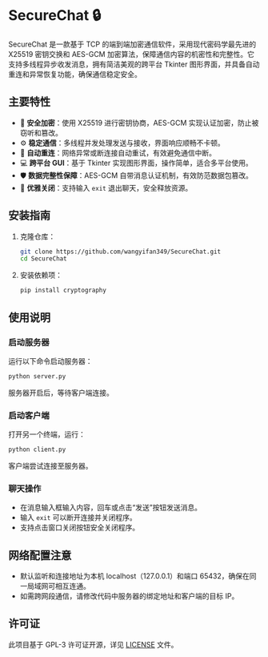 # SecureChat 🔒

SecureChat 是一款基于 TCP 的端到端加密通信软件，采用现代密码学最先进的 X25519 密钥交换和 AES-GCM 加密算法，保障通信内容的机密性和完整性。它支持多线程异步收发消息，拥有简洁美观的跨平台 Tkinter 图形界面，并具备自动重连和异常恢复功能，确保通信稳定安全。

## 主要特性

- 🔑 **安全加密**：使用 X25519 进行密钥协商，AES-GCM 实现认证加密，防止被窃听和篡改。
- ⚙️ **稳定通信**：多线程并发处理发送与接收，界面响应顺畅不卡顿。
- 🔄 **自动重连**：网络异常或断连接自动重试，有效避免通信中断。
- 💻 **跨平台 GUI**：基于 Tkinter 实现图形界面，操作简单，适合多平台使用。
- 🛡 **数据完整性保障**：AES-GCM 自带消息认证机制，有效防范数据包篡改。
- 🧹 **优雅关闭**：支持输入 `exit` 退出聊天，安全释放资源。

## 安装指南

1. 克隆仓库：

   ```bash
   git clone https://github.com/wangyifan349/SecureChat.git
   cd SecureChat
   ```

2. 安装依赖项：

   ```bash
   pip install cryptography
   ```

## 使用说明

### 启动服务器

运行以下命令启动服务器：

```bash
python server.py
```

服务器开启后，等待客户端连接。

### 启动客户端

打开另一个终端，运行：

```bash
python client.py
```

客户端尝试连接至服务器。

### 聊天操作

- 在消息输入框输入内容，回车或点击“发送”按钮发送消息。
- 输入 `exit` 可以断开连接并关闭程序。
- 支持点击窗口关闭按钮安全关闭程序。

## 网络配置注意

- 默认监听和连接地址为本机 localhost（127.0.0.1）和端口 65432，确保在同一局域网可相互连通。
- 如需跨网段通信，请修改代码中服务器的绑定地址和客户端的目标 IP。

## 许可证

此项目基于 GPL-3 许可证开源，详见 [LICENSE](LICENSE) 文件。
